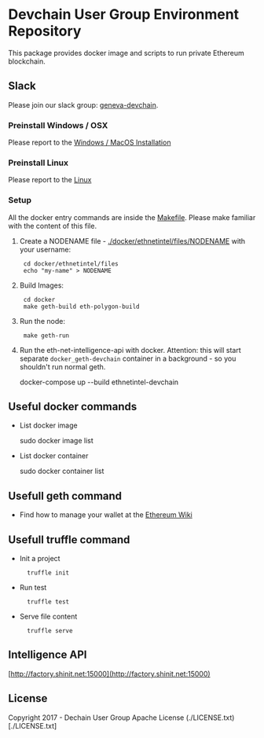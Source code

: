 
# Devchain User Group Environment Repository

This package provides docker image and scripts to run private Ethereum blockchain.

## Slack

Please join our slack group: [geneva-devchain](https://geneva-devchain.slack.com).

### Preinstall Windows / OSX

Please report to the [Windows / MacOS Installation](WindowsMacOS_install.md)

### Preinstall Linux

Please report to the [Linux](Linux_install.md)

### Setup

All the docker entry commands are inside the [Makefile](https://github.com/DevchainUserGroup/environment/docker/Makefile). Please make familiar with the content of this file.

1. Create a NODENAME file - [./docker/ethnetintel/files/NODENAME](./docker/ethnetintel/files/NODENAME) with your username:

		cd docker/ethnetintel/files
		echo "my-name" > NODENAME

1. Build Images:

		cd docker
		make geth-build eth-polygon-build

1. Run the node:

		make geth-run

1. Run the eth-net-intelligence-api with docker. Attention: this will start separate `docker_geth-devchain` container in a background - so you shouldn't run normal geth.

	docker-compose up --build ethnetintel-devchain


## Useful docker commands

+ List docker image

	sudo docker image list

+ List docker container

	sudo docker container list



## Usefull geth command

+ Find how to manage your wallet at the [Ethereum Wiki](https://github.com/ethereum/go-ethereum/wiki/Managing-your-accounts)


## Usefull truffle command

+ Init a project

		truffle init

+ Run test

		truffle test

+ Serve file content

		truffle serve


## Intelligence API

[http://factory.shinit.net:15000](http://factory.shinit.net:15000)


## License

Copyright 2017 - Dechain User Group
Apache License (./LICENSE.txt)[./LICENSE.txt]
